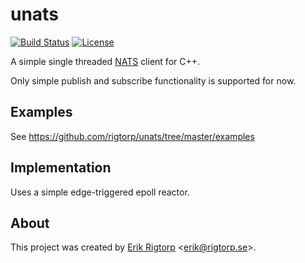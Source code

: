 # unats

[![Build Status](https://travis-ci.org/rigtorp/unats.svg?branch=master)](https://travis-ci.org/rigtorp/unats)
[![License](https://img.shields.io/github/license/rigtorp/unats.svg)](https://raw.githubusercontent.com/rigtorp/unats/master/LICENSE)

A simple single threaded [NATS](https://nats.io/) client for C++.

Only simple publish and subscribe functionality is supported for now.

## Examples

See https://github.com/rigtorp/unats/tree/master/examples

## Implementation

Uses a simple edge-triggered epoll reactor. 

## About

This project was created by [Erik Rigtorp](http://rigtorp.se)
<[erik@rigtorp.se](mailto:erik@rigtorp.se)>.

